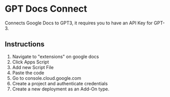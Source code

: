 # GPT Docs Connect
Connects Google Docs to GPT3, it requires you to have an API Key for GPT-3. 

## Instructions
1. Navigate to "extensions" on google docs 
2. Click Apps Script
3. Add new Script File
4. Paste the code
5. Go to console.cloud.google.com
6. Create a project and authenticate credentials
7. Create a new deployment as an Add-On type.
